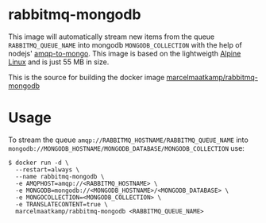 # rabbitmq-mongodb
This image will automatically stream new items from the queue `RABBITMQ_QUEUE_NAME` into mongodb `MONGODB_COLLECTION` with the help of nodejs' [amqp-to-mongo](https://www.npmjs.com/package/amqp-to-mongo). This image is based on the lightweigth [Alpine Linux](https://www.alpinelinux.org/) and is just 55 MB in size.

This is the source for building the docker image [marcelmaatkamp/rabbitmq-mongodb](https://registry.hub.docker.com/u/marcelmaatkamp/rabbitmq-mongodb)
# Usage
To stream the queue `amqp://RABBITMQ_HOSTNAME/RABBITMQ_QUEUE_NAME` into `mongodb://MONGODB_HOSTNAME/MONGODB_DATABASE/MONGODB_COLLECTION` use:

```
$ docker run -d \
  --restart=always \
  --name rabbitmq-mongodb \
  -e AMQPHOST=amqp://<RABBITMQ_HOSTNAME> \
  -e MONGODB=mongodb://<MONGODB_HOSTNAME>/<MONGODB_DATABASE> \
  -e MONGOCOLLECTION=<MONGODB_COLLECTION> \
  -e TRANSLATECONTENT=true \
  marcelmaatkamp/rabbitmq-mongodb <RABBITMQ_QUEUE_NAME>
```
